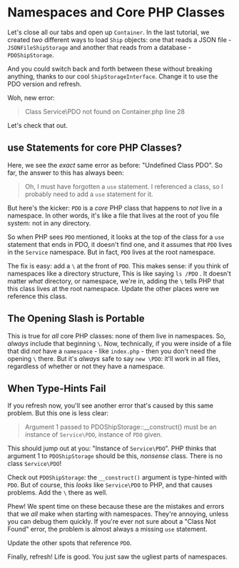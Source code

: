 # Namespaces and Core PHP Classes

Let's close all our tabs and open up `Container`. In the last tutorial, we created
*two* different ways to load `Ship` objects: one that reads a JSON file - `JSONFileShipStorage`
and another that reads from a database - `PDOShipStorage`.

And you could switch back and forth between these without breaking anything, thanks
to our cool `ShipStorageInterface`. Change it to use the PDO version and refresh.

Woh, new error:

> Class Service\PDO not found on Container.php line 28

Let's check that out.

## use Statements for core PHP Classes?

Here, we see the *exact* same error as before: "Undefined Class PDO". So far, the
answer to this has always been:

> Oh, I must have forgotten a `use` statement. I referenced a class, so I probably
> need to add a `use` statement for it.

But here's the kicker: `PDO` is a *core* PHP class that happens to *not* live in
a namespace. In other words, it's like a file that lives at the root of you file
system: not in any directory.

So when PHP sees `PDO` mentioned, it looks at the top of the class for a `use` statement
that ends in PDO, it doesn't find one, and it assumes that `PDO` lives in the `Service`
namespace. But in fact, `PDO` lives at the root namespace.

The fix is easy: add a `\` at the front of `PDO`. This makes sense: if you think
of namespaces like a directory structure, This is like saying `ls /PDO` . It doesn't
matter *what* directory, or namespace, we're in, adding the `\` tells PHP that this
class lives at the root namespace. Update the other places were we reference this
class.

## The Opening Slash is Portable

This is true for *all* core PHP classes: none of them live in namespaces. So, *always*
include that beginning `\`. Now, technically, if you were inside of a file that did
*not* have a `namespace` - like `index.php` - then you don't need the opening `\`
there. But it's *always* safe to say `new \PDO`: it'll work in all files, regardless
of whether or not they have a namespace.

## When Type-Hints Fail

If you refresh now, you'll see another error that's caused by this same problem.
But this one is less clear:

> Argument 1 passed to PDOShipStorage::__construct() must be an instance of
> `Service\PDO`, instance of `PDO` given.

This should jump out at you: "Instance of `Service\PDO`". PHP thinks that argument
1 to `PDOShipStorage` should be this, *nonsense* class. There is no class `Service\PDO`!

Check out `PDOShipStorage`: the `__construct()` argument is type-hinted with `PDO`.
But of course, this *looks* like `Service\PDO` to PHP, and that causes problems.
Add the `\` there as well.

Phew! We spent time on these because these are the mistakes and errors that we *all*
make when starting with namespaces. They're annoying, unless you can debug them quickly.
If you're ever not sure about a "Class Not Found" error, the problem is almost always
a missing `use` statement.

Update the other spots that reference `PDO`.

Finally, refresh! Life is good. You just saw the ugliest parts of namespaces.
